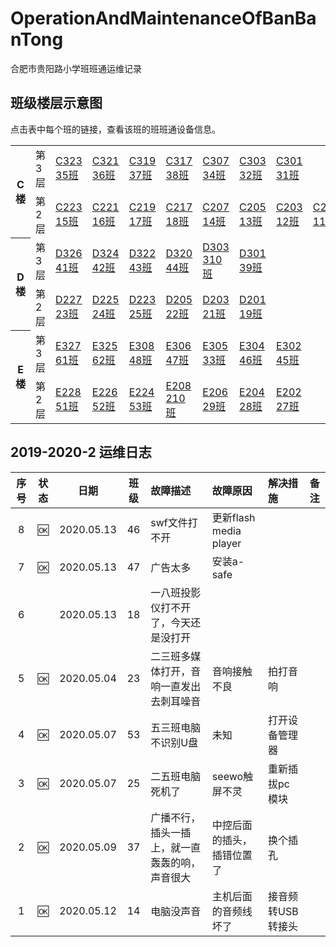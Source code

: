 # OperationAndMaintenanceOfBanBanTong
合肥市贵阳路小学班班通运维记录

## 班级楼层示意图
点击表中每个班的链接，查看该班的班班通设备信息。

<table>
  <tr>
    <th rowspan="2">C楼</th>
    <td>第3层</td>
    <td><a href="./C323/readme.md">C323 35班</a></td>
    <td><a href="./C321/readme.md">C321 36班</a></td>
    <td><a href="./C319/readme.md">C319 37班</a></td>
    <td><a href="./C317/readme.md">C317 38班</a></td>
    <td><a href="./C307/readme.md">C307 34班</a></td>
    <td><a href="./C303/readme.md">C303 32班</a></td>
    <td><a href="./C301/readme.md">C301 31班</a></td>

  </tr>
  <tr>
    <td>第2层</td>
    <td><a href="./C223/readme.md">C223 15班</a></td>
    <td><a href="./C221/readme.md">C221 16班</a></td>
    <td><a href="./C219/readme.md">C219 17班</a></td>
    <td><a href="./C217/readme.md">C217 18班</a></td>
    <td><a href="./C207/readme.md">C207 14班</a></td>
    <td><a href="./C205/readme.md">C205 13班</a></td>
    <td><a href="./C203/readme.md">C203 12班</a></td>
    <td><a href="./C201/readme.md">C201 11班</a></td>

  </tr>
  <tr>
    <th rowspan="2">D楼</th>
    <td>第3层</td>
    <td><a href="./D326/readme.md">D326 41班</a></td>
    <td><a href="./D324/readme.md">D324 42班</a></td>
    <td><a href="./D322/readme.md">D322 43班</a></td>
    <td><a href="./D320/readme.md">D320 44班</a></td>
    <td><a href="./D303/readme.md">D303 310班</a></td>
    <td><a href="./D301/readme.md">D301 39班</a></td>

  </tr>
  <tr>
    <td>第2层</td>
    <td><a href="./D227/readme.md">D227 23班</a></td>
    <td><a href="./D225/readme.md">D225 24班</a></td>
    <td><a href="./D223/readme.md">D223 25班</a></td>
    <td><a href="./D205/readme.md">D205 22班</a></td>
    <td><a href="./D203/readme.md">D203 21班</a></td>
    <td><a href="./D201/readme.md">D201 19班</a></td>

  </tr>
  <tr>
    <th rowspan="2">E楼</th>
    <td>第3层</td>
    <td><a href="./E327/readme.md">E327 61班</a></td>
    <td><a href="./E325/readme.md">E325 62班</a></td>
    <td><a href="./E308/readme.md">E308 48班</a></td>
    <td><a href="./E306/readme.md">E306 47班</a></td>
    <td><a href="./E305/readme.md">E305 33班</a></td>
    <td><a href="./E304/readme.md">E304 46班</a></td>
    <td><a href="./E302/readme.md">E302 45班</a></td>

  </tr>
  <tr>
    <td>第2层</td>
    <td><a href="./E228/readme.md">E228 51班</a></td>
    <td><a href="./E226/readme.md">E226 52班</a></td>
    <td><a href="./E224/readme.md">E224 53班</a></td>
    <td><a href="./E208/readme.md">E208 210班</a></td>
    <td><a href="./E206/readme.md">E206 29班</a></td>
    <td><a href="./E204/readme.md">E204 28班</a></td>
    <td><a href="./E202/readme.md">E202 27班</a></td>

  </tr>
</table>

## 2019-2020-2 运维日志

|序号|状态|日期|班级|故障描述|故障原因|解决措施|备注|
| :---: | :---: | :---: | :---: |:--- |:--- |:--- | :---: |
|8|:ok:|2020.05.13|46|swf文件打不开|更新flash media player|
|7|:ok:|2020.05.13|47|广告太多|安装a-safe|
|6| |2020.05.13|18|一八班投影仪打不开了，今天还是没打开||
|5|:ok:|2020.05.04|23|二三班多媒体打开，音响一直发出去刺耳噪音|音响接触不良|拍打音响|
|4|:ok:|2020.05.07|53|五三班电脑不识别U盘|未知|打开设备管理器|
|3|:ok:|2020.05.07|25|二五班电脑死机了|seewo触屏不灵|重新插拔pc模块||
|2|:ok:|2020.05.09|37|广播不行，插头一插上，就一直轰轰的响，声音很大|中控后面的插头，插错位置了|换个插孔||
|1|:ok:|2020.05.12|14|电脑没声音|主机后面的音频线坏了|接音频转USB转接头||

